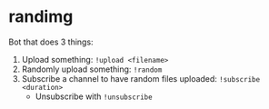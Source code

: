 # randimg

Bot that does 3 things:

1. Upload something: `!upload <filename>`
2. Randomly upload something: `!random`
3. Subscribe a channel to have random files uploaded: `!subscribe <duration>`
	- Unsubscribe with `!unsubscribe`


